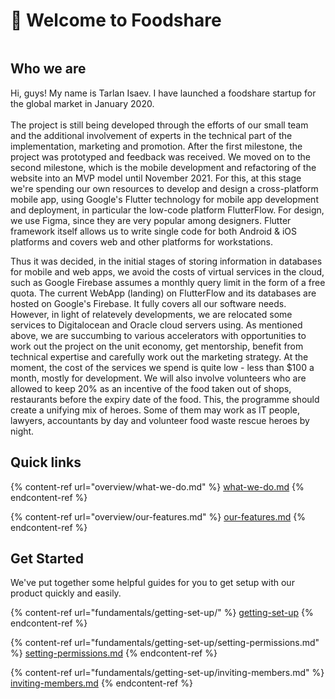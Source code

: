 # 👋 Welcome to Foodshare

<figure><img src="https://firebasestorage.googleapis.com/v0/b/foodshare-71b57.appspot.com/o/Assets%2F27bb8dcf-b3dc-44ee-92fc-3a1e9031a5de.webp?alt=media&#x26;token=3e81a511-6e0d-456a-a150-4382acdf4efd" alt=""><figcaption></figcaption></figure>

## **Who we are**

Hi, guys! My name is Tarlan Isaev. I have launched a foodshare startup for the global market in January 2020.\
\
The project is still being developed through the efforts of our small team and the additional involvement of experts in the technical part of the implementation, marketing and promotion. After the first milestone, the project was prototyped and feedback was received. We moved on to the second milestone, which is the mobile development and refactoring of the website into an MVP model until November 2021. For this, at this stage we're spending our own resources to develop and design a cross-platform mobile app, using Google's Flutter technology for mobile app development and deployment, in particular the low-code platform FlutterFlow. For design, we use Figma, since they are very popular among designers. Flutter framework itself allows us to write single code for both Android & iOS platforms and covers web and other platforms for workstations.&#x20;

Thus it was decided, in the initial stages of storing information in databases for mobile and web apps, we avoid the costs of virtual services in the cloud, such as Google Firebase assumes a monthly query limit in the form of a free quota. The current WebApp (landing) on FlutterFlow and its databases are hosted on Google's Firebase. It fully covers all our software needs. However, in light of relatevely developments, we are relocated some services to Digitalocean and Oracle cloud servers using. As mentioned above, we are succumbing to various accelerators with opportunities to work out the project on the unit economy, get mentorship, benefit from technical expertise and carefully work out the marketing strategy. At the moment, the cost of the services we spend is quite low - less than $100 a month, mostly for development. We will also involve volunteers who are allowed to keep 20% as an incentive of the food taken out of shops, restaurants before the expiry date of the food. This, the programme should create a unifying mix of heroes. Some of them may work as IT people, lawyers, accountants by day and volunteer food waste rescue heroes by night.

## Quick links

{% content-ref url="overview/what-we-do.md" %}
[what-we-do.md](overview/what-we-do.md)
{% endcontent-ref %}

{% content-ref url="overview/our-features.md" %}
[our-features.md](overview/our-features.md)
{% endcontent-ref %}

## Get Started

We've put together some helpful guides for you to get setup with our product quickly and easily.

{% content-ref url="fundamentals/getting-set-up/" %}
[getting-set-up](fundamentals/getting-set-up/)
{% endcontent-ref %}

{% content-ref url="fundamentals/getting-set-up/setting-permissions.md" %}
[setting-permissions.md](fundamentals/getting-set-up/setting-permissions.md)
{% endcontent-ref %}

{% content-ref url="fundamentals/getting-set-up/inviting-members.md" %}
[inviting-members.md](fundamentals/getting-set-up/inviting-members.md)
{% endcontent-ref %}

